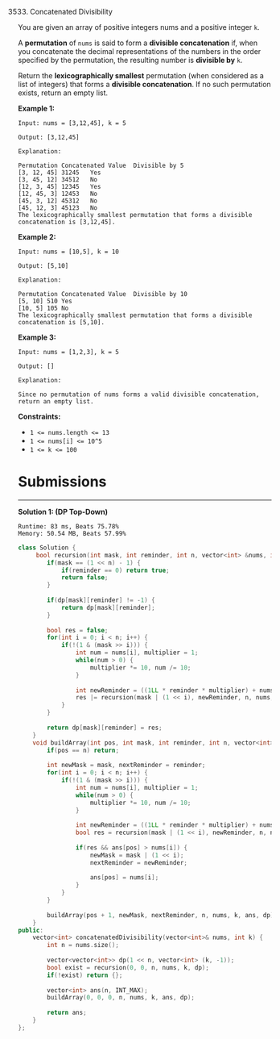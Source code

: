 3533. Concatenated Divisibility

You are given an array of positive integers nums and a positive integer `k`.

A **permutation** of `nums` is said to form a **divisible concatenation** if, when you concatenate the decimal representations of the numbers in the order specified by the permutation, the resulting number is **divisible by** `k`.

Return the **lexicographically smallest** permutation (when considered as a list of integers) that forms a **divisible concatenation**. If no such permutation exists, return an empty list.

 

**Example 1:**
```
Input: nums = [3,12,45], k = 5

Output: [3,12,45]

Explanation:

Permutation	Concatenated Value	Divisible by 5
[3, 12, 45]	31245	Yes
[3, 45, 12]	34512	No
[12, 3, 45]	12345	Yes
[12, 45, 3]	12453	No
[45, 3, 12]	45312	No
[45, 12, 3]	45123	No
The lexicographically smallest permutation that forms a divisible concatenation is [3,12,45].
```

**Example 2:**
```
Input: nums = [10,5], k = 10

Output: [5,10]

Explanation:

Permutation	Concatenated Value	Divisible by 10
[5, 10]	510	Yes
[10, 5]	105	No
The lexicographically smallest permutation that forms a divisible concatenation is [5,10].
```

**Example 3:**
```
Input: nums = [1,2,3], k = 5

Output: []

Explanation:

Since no permutation of nums forms a valid divisible concatenation, return an empty list.
```
 

**Constraints:**

* `1 <= nums.length <= 13`
* `1 <= nums[i] <= 10^5`
* `1 <= k <= 100`

# Submissions
---
**Solution 1: (DP Top-Down)**
```
Runtime: 83 ms, Beats 75.78%
Memory: 50.54 MB, Beats 57.99%
```
```c++
class Solution {
     bool recursion(int mask, int reminder, int n, vector<int> &nums, int k, vector<vector<int>> &dp) {
        if(mask == (1 << n) - 1) {
            if(reminder == 0) return true;
            return false;
        }
        
        if(dp[mask][reminder] != -1) {
            return dp[mask][reminder];
        } 
        
        bool res = false;
        for(int i = 0; i < n; i++) {
            if(!(1 & (mask >> i))) {
                int num = nums[i], multiplier = 1;
                while(num > 0) {
                    multiplier *= 10, num /= 10;
                }
                
                int newReminder = ((1LL * reminder * multiplier) + nums[i]) % k;                
                res |= recursion(mask | (1 << i), newReminder, n, nums, k, dp);
            }
        }
        
        return dp[mask][reminder] = res;
    }
    void buildArray(int pos, int mask, int reminder, int n, vector<int> &nums, int k, vector<int> &ans, vector<vector<int>> &dp) {
        if(pos == n) return;
        
        int newMask = mask, nextReminder = reminder;
        for(int i = 0; i < n; i++) {
            if(!(1 & (mask >> i))) {
                int num = nums[i], multiplier = 1;
                while(num > 0) {
                    multiplier *= 10, num /= 10;
                }
                
                int newReminder = ((1LL * reminder * multiplier) + nums[i]) % k;
                bool res = recursion(mask | (1 << i), newReminder, n, nums, k, dp);
                
                if(res && ans[pos] > nums[i]) {
                    newMask = mask | (1 << i);
                    nextReminder = newReminder;
                    
                    ans[pos] = nums[i];
                }
            }
        }
        
        buildArray(pos + 1, newMask, nextReminder, n, nums, k, ans, dp);
    }
public:
    vector<int> concatenatedDivisibility(vector<int>& nums, int k) {
        int n = nums.size();
        
        vector<vector<int>> dp(1 << n, vector<int> (k, -1));
        bool exist = recursion(0, 0, n, nums, k, dp);
        if(!exist) return {};
        
        vector<int> ans(n, INT_MAX);
        buildArray(0, 0, 0, n, nums, k, ans, dp);
        
        return ans;
    }
};
```
